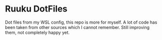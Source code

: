 # Ruuku DotFiles

Dot files from my WSL config, this repo is more for myself. A lot of code has been taken from other sources which I cannot remember.
Still improving them, not completely happy yet.
